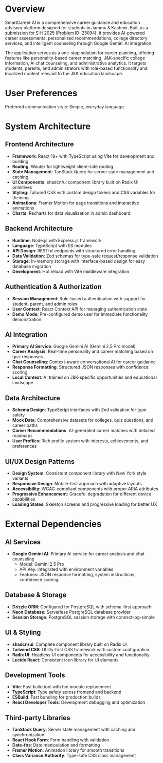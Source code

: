 # Overview

SmartCareer AI is a comprehensive career guidance and education advisory platform designed for students in Jammu & Kashmir. Built as a submission for SIH 2025 (Problem ID: 25094), it provides AI-powered career assessments, personalized recommendations, college directory services, and intelligent counseling through Google Gemini AI integration.

The application serves as a one-stop solution for career planning, offering features like personality-based career matching, J&K-specific college information, AI chat counseling, and administrative analytics. It targets students, parents, and administrators with role-based functionality and localized content relevant to the J&K education landscape.

# User Preferences

Preferred communication style: Simple, everyday language.

# System Architecture

## Frontend Architecture
- **Framework**: React 18+ with TypeScript using Vite for development and building
- **Routing**: Wouter for lightweight client-side routing
- **State Management**: TanStack Query for server state management and caching
- **UI Components**: shadcn/ui component library built on Radix UI primitives
- **Styling**: Tailwind CSS with custom design tokens and CSS variables for theming
- **Animations**: Framer Motion for page transitions and interactive animations
- **Charts**: Recharts for data visualization in admin dashboard

## Backend Architecture
- **Runtime**: Node.js with Express.js framework
- **Language**: TypeScript with ES modules
- **API Design**: RESTful endpoints with structured error handling
- **Data Validation**: Zod schemas for type-safe request/response validation
- **Storage**: In-memory storage with interface-based design for easy database migration
- **Development**: Hot reload with Vite middleware integration

## Authentication & Authorization
- **Session Management**: Role-based authentication with support for student, parent, and admin roles
- **User Context**: React Context API for managing authentication state
- **Demo Mode**: Pre-configured demo user for immediate functionality demonstration

## AI Integration
- **Primary AI Service**: Google Gemini AI (Gemini 2.5 Pro model)
- **Career Analysis**: Real-time personality and career matching based on quiz responses
- **Chat Counseling**: Context-aware conversational AI for career guidance
- **Response Formatting**: Structured JSON responses with confidence scoring
- **Local Context**: AI trained on J&K-specific opportunities and educational landscape

## Data Architecture
- **Schema Design**: TypeScript interfaces with Zod validation for type safety
- **Mock Data**: Comprehensive datasets for colleges, quiz questions, and career paths
- **Career Recommendations**: AI-generated career matches with detailed roadmaps
- **User Profiles**: Rich profile system with interests, achievements, and preferences

## UI/UX Design Patterns
- **Design System**: Consistent component library with New York style variants
- **Responsive Design**: Mobile-first approach with adaptive layouts
- **Accessibility**: WCAG-compliant components with proper ARIA attributes
- **Progressive Enhancement**: Graceful degradation for different device capabilities
- **Loading States**: Skeleton screens and progressive loading for better UX

# External Dependencies

## AI Services
- **Google Gemini AI**: Primary AI service for career analysis and chat counseling
  - Model: Gemini 2.5 Pro
  - API Key: Integrated with environment variables
  - Features: JSON response formatting, system instructions, confidence scoring

## Database & Storage
- **Drizzle ORM**: Configured for PostgreSQL with schema-first approach
- **Neon Database**: Serverless PostgreSQL database provider
- **Session Storage**: PostgreSQL session storage with connect-pg-simple

## UI & Styling
- **shadcn/ui**: Complete component library built on Radix UI
- **Tailwind CSS**: Utility-first CSS framework with custom configuration
- **Radix UI**: Headless UI components for accessibility and functionality
- **Lucide React**: Consistent icon library for UI elements

## Development Tools
- **Vite**: Fast build tool with hot module replacement
- **TypeScript**: Type safety across frontend and backend
- **ESBuild**: Fast bundling for production builds
- **React Developer Tools**: Development debugging and optimization

## Third-party Libraries
- **TanStack Query**: Server state management with caching and synchronization
- **React Hook Form**: Form handling with validation
- **Date-fns**: Date manipulation and formatting
- **Framer Motion**: Animation library for smooth transitions
- **Class Variance Authority**: Type-safe CSS class management